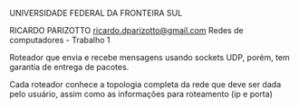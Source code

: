 UNIVERSIDADE FEDERAL DA FRONTEIRA SUL
  
  RICARDO PARIZOTTO
  ricardo.dparizotto@gmail.com
  Redes de computadores - Trabalho 1
  
Roteador que envia e recebe mensagens usando sockets UDP, porém, tem garantia de entrega de pacotes.

Cada roteador conhece a topologia completa da rede que deve ser dada pelo usuário, assim como as informações 
para roteamento (ip e porta)
